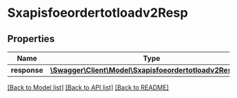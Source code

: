 # Sxapisfoeordertotloadv2Resp

## Properties
Name | Type | Description | Notes
------------ | ------------- | ------------- | -------------
**response** | [**\Swagger\Client\Model\Sxapisfoeordertotloadv2Response**](Sxapisfoeordertotloadv2Response.md) |  | [optional] 

[[Back to Model list]](../README.md#documentation-for-models) [[Back to API list]](../README.md#documentation-for-api-endpoints) [[Back to README]](../README.md)


